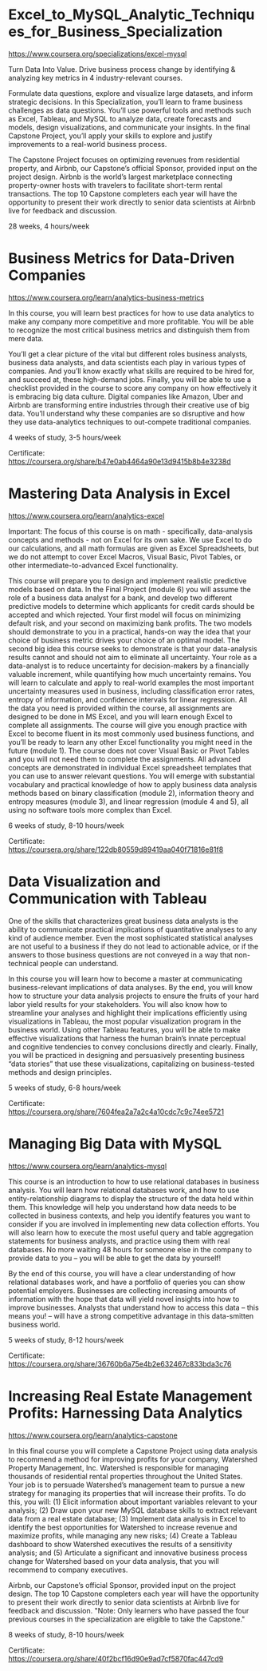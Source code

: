 # Excel_to_MySQL_Analytic_Techniques_for_Business_Specialization
https://www.coursera.org/specializations/excel-mysql

Turn Data Into Value. Drive business process change by identifying & analyzing key metrics in 4 industry-relevant courses.

Formulate data questions, explore and visualize large datasets, and inform strategic decisions.
In this Specialization, you’ll learn to frame business challenges as data questions. You’ll use powerful tools and methods such as Excel, Tableau, and MySQL to analyze data, create forecasts and models, design visualizations, and communicate your insights. In the final Capstone Project, you’ll apply your skills to explore and justify improvements to a real-world business process.

The Capstone Project focuses on optimizing revenues from residential property, and Airbnb, our Capstone’s official Sponsor, provided input on the project design. Airbnb is the world’s largest marketplace connecting property-owner hosts with travelers to facilitate short-term rental transactions. The top 10 Capstone completers each year will have the opportunity to present their work directly to senior data scientists at Airbnb live for feedback and discussion.

28 weeks, 4 hours/week


# Business Metrics for Data-Driven Companies
https://www.coursera.org/learn/analytics-business-metrics

In this course, you will learn best practices for how to use data analytics to make any company more competitive and more profitable. You will be able to recognize the most critical business metrics and distinguish them from mere data.

You’ll get a clear picture of the vital but different roles business analysts, business data analysts, and data scientists each play in various types of companies. And you’ll know exactly what skills are required to be hired for, and succeed at, these high-demand jobs. Finally, you will be able to use a checklist provided in the course to score any company on how effectively it is embracing big data culture. Digital companies like Amazon, Uber and Airbnb are transforming entire industries through their creative use of big data. You’ll understand why these companies are so disruptive and how they use data-analytics techniques to out-compete traditional companies.

4 weeks of study, 3-5 hours/week

Certificate: https://coursera.org/share/b47e0ab4464a90e13d9415b8b4e3238d

# Mastering Data Analysis in Excel
https://www.coursera.org/learn/analytics-excel

Important: The focus of this course is on math - specifically, data-analysis concepts and methods - not on Excel for its own sake. We use Excel to do our calculations, and all math formulas are given as Excel Spreadsheets, but we do not attempt to cover Excel Macros, Visual Basic, Pivot Tables, or other intermediate-to-advanced Excel functionality.

This course will prepare you to design and implement realistic predictive models based on data. In the Final Project (module 6) you will assume the role of a business data analyst for a bank, and develop two different predictive models to determine which applicants for credit cards should be accepted and which rejected. Your first model will focus on minimizing default risk, and your second on maximizing bank profits. The two models should demonstrate to you in a practical, hands-on way the idea that your choice of business metric drives your choice of an optimal model. The second big idea this course seeks to demonstrate is that your data-analysis results cannot and should not aim to eliminate all uncertainty. Your role as a data-analyst is to reduce uncertainty for decision-makers by a financially valuable increment, while quantifying how much uncertainty remains. You will learn to calculate and apply to real-world examples the most important uncertainty measures used in business, including classification error rates, entropy of information, and confidence intervals for linear regression. All the data you need is provided within the course, all assignments are designed to be done in MS Excel, and you will learn enough Excel to complete all assignments. The course will give you enough practice with Excel to become fluent in its most commonly used business functions, and you’ll be ready to learn any other Excel functionality you might need in the future (module 1). The course does not cover Visual Basic or Pivot Tables and you will not need them to complete the assignments. All advanced concepts are demonstrated in individual Excel spreadsheet templates that you can use to answer relevant questions. You will emerge with substantial vocabulary and practical knowledge of how to apply business data analysis methods based on binary classification (module 2), information theory and entropy measures (module 3), and linear regression (module 4 and 5), all using no software tools more complex than Excel.

6 weeks of study, 8-10 hours/week

Certificate: https://coursera.org/share/122db80559d89419aa040f71816e81f8

# Data Visualization and Communication with Tableau
One of the skills that characterizes great business data analysts is the ability to communicate practical implications of quantitative analyses to any kind of audience member. Even the most sophisticated statistical analyses are not useful to a business if they do not lead to actionable advice, or if the answers to those business questions are not conveyed in a way that non-technical people can understand.

In this course you will learn how to become a master at communicating business-relevant implications of data analyses. By the end, you will know how to structure your data analysis projects to ensure the fruits of your hard labor yield results for your stakeholders. You will also know how to streamline your analyses and highlight their implications efficiently using visualizations in Tableau, the most popular visualization program in the business world. Using other Tableau features, you will be able to make effective visualizations that harness the human brain’s innate perceptual and cognitive tendencies to convey conclusions directly and clearly. Finally, you will be practiced in designing and persuasively presenting business “data stories” that use these visualizations, capitalizing on business-tested methods and design principles.

5 weeks of study, 6-8 hours/week

Certificate: https://coursera.org/share/7604fea2a7a2c4a10cdc7c9c74ee5721

# Managing Big Data with MySQL
https://www.coursera.org/learn/analytics-mysql

This course is an introduction to how to use relational databases in business analysis. You will learn how relational databases work, and how to use entity-relationship diagrams to display the structure of the data held within them. This knowledge will help you understand how data needs to be collected in business contexts, and help you identify features you want to consider if you are involved in implementing new data collection efforts. You will also learn how to execute the most useful query and table aggregation statements for business analysts, and practice using them with real databases. No more waiting 48 hours for someone else in the company to provide data to you – you will be able to get the data by yourself!

By the end of this course, you will have a clear understanding of how relational databases work, and have a portfolio of queries you can show potential employers. Businesses are collecting increasing amounts of information with the hope that data will yield novel insights into how to improve businesses. Analysts that understand how to access this data – this means you! – will have a strong competitive advantage in this data-smitten business world.

5 weeks of study, 8-12 hours/week

Certificate: https://coursera.org/share/36760b6a75e4b2e632467c833bda3c76

# Increasing Real Estate Management Profits: Harnessing Data Analytics
https://www.coursera.org/learn/analytics-capstone

In this final course you will complete a Capstone Project using data analysis to recommend a method for improving profits for your company, Watershed Property Management, Inc. Watershed is responsible for managing thousands of residential rental properties throughout the United States. Your job is to persuade Watershed’s management team to pursue a new strategy for managing its properties that will increase their profits. To do this, you will: (1) Elicit information about important variables relevant to your analysis; (2) Draw upon your new MySQL database skills to extract relevant data from a real estate database; (3) Implement data analysis in Excel to identify the best opportunities for Watershed to increase revenue and maximize profits, while managing any new risks; (4) Create a Tableau dashboard to show Watershed executives the results of a sensitivity analysis; and (5) Articulate a significant and innovative business process change for Watershed based on your data analysis, that you will recommend to company executives.

Airbnb, our Capstone’s official Sponsor, provided input on the project design. The top 10 Capstone completers each year will have the opportunity to present their work directly to senior data scientists at Airbnb live for feedback and discussion. "Note: Only learners who have passed the four previous courses in the specialization are eligible to take the Capstone."

8 weeks of study, 8-10 hours/week

Certificate: https://coursera.org/share/40f2bcf16d90e9ad7cf5870fac447cd9
